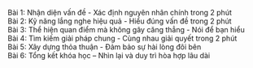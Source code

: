 Bài 1: Nhận diện vấn đề - Xác định nguyên nhân chính trong 2 phút  
Bài 2: Kỹ năng lắng nghe hiệu quả - Hiểu đúng vấn đề trong 2 phút  
Bài 3: Thể hiện quan điểm mà không gây căng thẳng - Nói để bạn hiểu  
Bài 4: Tìm kiếm giải pháp chung - Cùng nhau giải quyết trong 2 phút  
Bài 5: Xây dựng thỏa thuận - Đảm bảo sự hài lòng đôi bên  
Bài 6: Tổng kết khóa học – Nhìn lại và duy trì hòa hợp lâu dài